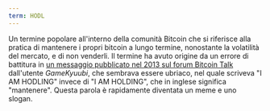 ```yaml
---
term: HODL
---
```


Un termine popolare all'interno della comunità Bitcoin che si riferisce alla pratica di mantenere i propri bitcoin a lungo termine, nonostante la volatilità del mercato, e di non venderli. Il termine ha avuto origine da un errore di battitura in [un messaggio pubblicato nel 2013 sul forum Bitcoin Talk](https://bitcointalk.org/index.php?topic=375643.msg4022997#msg4022997) dall'utente *GameKyuubi*, che sembrava essere ubriaco, nel quale scriveva "I AM HODLING" invece di "I AM HOLDING", che in inglese significa "mantenere". Questa parola è rapidamente diventata un meme e uno slogan.